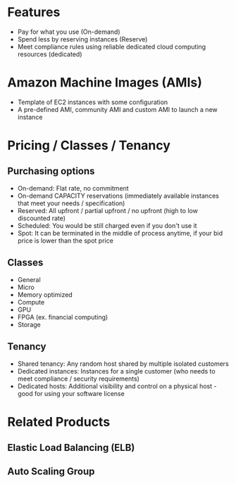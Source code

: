 # Features
- Pay for what you use (On-demand)
- Spend less by reserving instances (Reserve)
- Meet compliance rules using reliable dedicated cloud computing resources (dedicated)

# Amazon Machine Images (AMIs)
- Template of EC2 instances with some configuration
- A pre-defined AMI, community AMI and custom AMI to launch a new instance

# Pricing / Classes / Tenancy
## Purchasing options
- On-demand: Flat rate, no commitment
- On-demand CAPACITY reservations (immediately available instances that meet your needs / specification)
- Reserved: All upfront / partial upfront / no upfront (high to low discounted rate)
- Scheduled: You would be still charged even if you don't use it
- Spot: It can be terminated in the middle of process anytime, if your bid price is lower than the spot price

## Classes
- General
- Micro
- Memory optimized
- Compute
- GPU
- FPGA (ex. financial computing)
- Storage

## Tenancy
- Shared tenancy: Any random host shared by multiple isolated customers
- Dedicated instances: Instances for a single customer (who needs to meet compliance / security requirements)
- Dedicated hosts: Additional visibility and control on a physical host - good for using your software license
# Related Products

## Elastic Load Balancing (ELB)
## Auto Scaling Group
